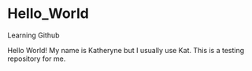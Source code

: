 # Hello_World
Learning Github

Hello World!
My name is Katheryne but I usually use Kat.
This is a testing repository for me.
